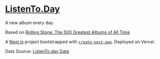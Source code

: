 # [ListenTo.Day](https://listento.day)

A new album every day.

Based on [Rolling Stone: The 500 Greatest Albums of All Time](https://www.rollingstone.com/music/music-lists/best-albums-of-all-time-1062063/)

A [Next.js](https://nextjs.org/) project bootstrapped with [`create-next-app`](https://github.com/vercel/next.js/tree/canary/packages/create-next-app).
Deployed on Vercel.

Data Source: [ListenTo.day Data](https://github.com/AndrewH06/listento.day-data-scraper)
